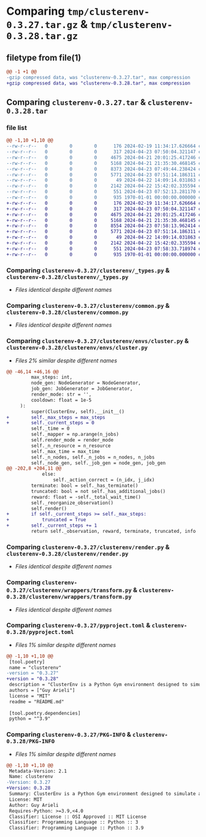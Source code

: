 # Comparing `tmp/clusterenv-0.3.27.tar.gz` & `tmp/clusterenv-0.3.28.tar.gz`

## filetype from file(1)

```diff
@@ -1 +1 @@
-gzip compressed data, was "clusterenv-0.3.27.tar", max compression
+gzip compressed data, was "clusterenv-0.3.28.tar", max compression
```

## Comparing `clusterenv-0.3.27.tar` & `clusterenv-0.3.28.tar`

### file list

```diff
@@ -1,10 +1,10 @@
--rw-r--r--   0        0        0      176 2024-02-19 11:34:17.626664 clusterenv-0.3.27/README.md
--rw-r--r--   0        0        0      317 2024-04-23 07:50:04.321147 clusterenv-0.3.27/clusterenv/__init__.py
--rw-r--r--   0        0        0     4675 2024-04-21 20:01:25.417246 clusterenv-0.3.27/clusterenv/_types.py
--rw-r--r--   0        0        0     5168 2024-04-21 21:35:30.468145 clusterenv-0.3.27/clusterenv/common.py
--rw-r--r--   0        0        0     8373 2024-04-23 07:49:44.238424 clusterenv-0.3.27/clusterenv/envs/cluster.py
--rw-r--r--   0        0        0     5771 2024-04-23 07:51:14.186311 clusterenv-0.3.27/clusterenv/render.py
--rw-r--r--   0        0        0       49 2024-04-22 14:09:14.031863 clusterenv-0.3.27/clusterenv/wrappers/__init__.py
--rw-r--r--   0        0        0     2142 2024-04-22 15:42:02.335594 clusterenv-0.3.27/clusterenv/wrappers/transform.py
--rw-r--r--   0        0        0      551 2024-04-23 07:52:13.281170 clusterenv-0.3.27/pyproject.toml
--rw-r--r--   0        0        0      935 1970-01-01 00:00:00.000000 clusterenv-0.3.27/PKG-INFO
+-rw-r--r--   0        0        0      176 2024-02-19 11:34:17.626664 clusterenv-0.3.28/README.md
+-rw-r--r--   0        0        0      317 2024-04-23 07:50:04.321147 clusterenv-0.3.28/clusterenv/__init__.py
+-rw-r--r--   0        0        0     4675 2024-04-21 20:01:25.417246 clusterenv-0.3.28/clusterenv/_types.py
+-rw-r--r--   0        0        0     5168 2024-04-21 21:35:30.468145 clusterenv-0.3.28/clusterenv/common.py
+-rw-r--r--   0        0        0     8554 2024-04-23 07:58:13.962414 clusterenv-0.3.28/clusterenv/envs/cluster.py
+-rw-r--r--   0        0        0     5771 2024-04-23 07:51:14.186311 clusterenv-0.3.28/clusterenv/render.py
+-rw-r--r--   0        0        0       49 2024-04-22 14:09:14.031863 clusterenv-0.3.28/clusterenv/wrappers/__init__.py
+-rw-r--r--   0        0        0     2142 2024-04-22 15:42:02.335594 clusterenv-0.3.28/clusterenv/wrappers/transform.py
+-rw-r--r--   0        0        0      551 2024-04-23 07:58:33.718974 clusterenv-0.3.28/pyproject.toml
+-rw-r--r--   0        0        0      935 1970-01-01 00:00:00.000000 clusterenv-0.3.28/PKG-INFO
```

### Comparing `clusterenv-0.3.27/clusterenv/_types.py` & `clusterenv-0.3.28/clusterenv/_types.py`

 * *Files identical despite different names*

### Comparing `clusterenv-0.3.27/clusterenv/common.py` & `clusterenv-0.3.28/clusterenv/common.py`

 * *Files identical despite different names*

### Comparing `clusterenv-0.3.27/clusterenv/envs/cluster.py` & `clusterenv-0.3.28/clusterenv/envs/cluster.py`

 * *Files 2% similar despite different names*

```diff
@@ -46,14 +46,16 @@
         max_steps: int,
         node_gen: NodeGenerator = NodeGenerator,
         job_gen: JobGenerator = JobGenerator,
         render_mode: str = '',
         cooldown: float = 1e-5
     ):
         super(ClusterEnv, self).__init__()
+        self._max_steps = max_steps
+        self._current_steps = 0
         self._time = 0
         self._mapper = np.arange(n_jobs)
         self.render_mode = render_mode
         self._n_resource = n_resource
         self._max_time = max_time
         self._n_nodes, self._n_jobs = n_nodes, n_jobs
         self._node_gen, self._job_gen = node_gen, job_gen
@@ -202,8 +204,11 @@
             else:
                 self._action_correct = (n_idx, j_idx)
         terminate: bool = self._has_terminate()
         truncated: bool = not self._has_additional_jobs()
         reward: float = -self._total_wait_time()
         self._reorganize_observation()
         self.render()
+        if self._current_steps >= self._max_steps:
+            truncated = True
+        self._current_steps += 1
         return self._observation, reward, terminate, truncated, info
```

### Comparing `clusterenv-0.3.27/clusterenv/render.py` & `clusterenv-0.3.28/clusterenv/render.py`

 * *Files identical despite different names*

### Comparing `clusterenv-0.3.27/clusterenv/wrappers/transform.py` & `clusterenv-0.3.28/clusterenv/wrappers/transform.py`

 * *Files identical despite different names*

### Comparing `clusterenv-0.3.27/pyproject.toml` & `clusterenv-0.3.28/pyproject.toml`

 * *Files 1% similar despite different names*

```diff
@@ -1,10 +1,10 @@
 [tool.poetry]
 name = "clusterenv"
-version = "0.3.27"
+version = "0.3.28"
 description = "ClusterEnv is a Python Gym environment designed to simulate and model the management and optimization of computing clusters. In the realm of distributed computing."
 authors = ["Guy Arieli"]
 license = "MIT"
 readme = "README.md"
 
 [tool.poetry.dependencies]
 python = "^3.9"
```

### Comparing `clusterenv-0.3.27/PKG-INFO` & `clusterenv-0.3.28/PKG-INFO`

 * *Files 1% similar despite different names*

```diff
@@ -1,10 +1,10 @@
 Metadata-Version: 2.1
 Name: clusterenv
-Version: 0.3.27
+Version: 0.3.28
 Summary: ClusterEnv is a Python Gym environment designed to simulate and model the management and optimization of computing clusters. In the realm of distributed computing.
 License: MIT
 Author: Guy Arieli
 Requires-Python: >=3.9,<4.0
 Classifier: License :: OSI Approved :: MIT License
 Classifier: Programming Language :: Python :: 3
 Classifier: Programming Language :: Python :: 3.9
```

